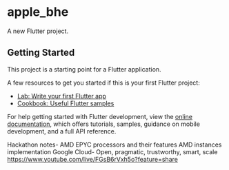 # apple_bhe

A new Flutter project.

## Getting Started

This project is a starting point for a Flutter application.

A few resources to get you started if this is your first Flutter project:

- [Lab: Write your first Flutter app](https://docs.flutter.dev/get-started/codelab)
- [Cookbook: Useful Flutter samples](https://docs.flutter.dev/cookbook)

For help getting started with Flutter development, view the
[online documentation](https://docs.flutter.dev/), which offers tutorials,
samples, guidance on mobile development, and a full API reference.

Hackathon notes-
AMD EPYC processors and their features
AMD instances implementation
Google Cloud- Open, pragmatic, trustworthy, smart, scale
https://www.youtube.com/live/FGsB6rVxh5o?feature=share
